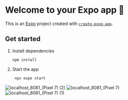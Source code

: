 # Welcome to your Expo app 👋

This is an [Expo](https://expo.dev) project created with [`create-expo-app`](https://www.npmjs.com/package/create-expo-app).

## Get started

1. Install dependencies

   ```bash
   npm install
   ```

2. Start the app

   ```bash
    npx expo start
   ```

![localhost_8081_(Pixel 7) (2)](https://github.com/user-attachments/assets/d51afb1a-876b-426b-87cc-e96cff7e7065)
![localhost_8081_(Pixel 7)](https://github.com/user-attachments/assets/22e19beb-32f7-472c-8b6e-d59e4407abbc)
![localhost_8081_(Pixel 7) (1)](https://github.com/user-attachments/assets/b80865a8-c2d2-4b27-b5df-7f825c7771c5)
